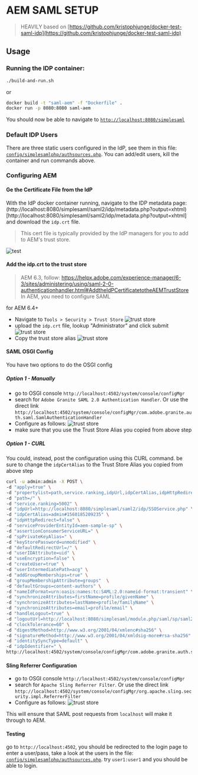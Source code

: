 # AEM SAML SETUP

> HEAVILY based on [https://github.com/kristophjunge/docker-test-saml-idp](https://github.com/kristophjunge/docker-test-saml-idp)

## Usage

### Running the IDP container:
```sh
./build-and-run.sh
```

or

```sh
docker build -t "saml-aem" -f "Dockerfile" .
docker run -p 8080:8080 saml-aem
```

You should now be able to navigate to [`http://localhost:8080/simplesaml`](http://localhost:8080/simplesaml)

### Default IDP Users
There are three static users configured in the IdP, see them in this file: [`config/simplesamlphp/authsources.php`](config/simplesamlphp/authsources.php).
You can add/edit users, kill the container and run commands above.

### Configuring AEM

#### Ge the Certificate File from the IdP

With the IdP docker container running, navigate to the IDP metadata page: (http://localhost:8080/simplesaml/saml2/idp/metadata.php?output=xhtml)[http://localhost:8080/simplesaml/saml2/idp/metadata.php?output=xhtml] and download the `idp.crt` file.

> This cert file is typically provided by the IdP managers for you to add to AEM's trust store.


![test](doc/idp-cert.png)

#### Add the idp.crt to the trust store

> AEM 6.3, follow: https://helpx.adobe.com/experience-manager/6-3/sites/administering/using/saml-2-0-authenticationhandler.html#AddtheIdPCertificatetotheAEMTrustStore
In AEM, you need to configure SAML

for AEM 6.4+

- Navigate to `Tools > Security > Trust Store`
![trust store](doc/trust-store.png)
- upload the `idp.crt` file, lookup "Administrator" and click submit
![trust store](doc/trust-store-1.png)
- Copy the trust store alias
![trust store](doc/trust-store-2.png)

#### SAML OSGI Config

You have two options to do the OSGI config

##### Option 1 - Manually

- go to OSGI console `http://localhost:4502/system/console/configMgr`
- search for `Adobe Granite SAML 2.0 Authentication Handler`. Or use the direct link `http://localhost:4502/system/console/configMgr/com.adobe.granite.auth.saml.SamlAuthenticationHandler`
- Configure as follows:
![trust store](doc/saml-osgi-config.png)
- make sure that you use the Trust Store Alias you copied from above step

##### Option 1 - CURL

You could, instead, post the configuration using this CURL command. be sure to change the `idpCertAlias` to the Trust Store Alias you copied from above step


```sh
curl -u admin:admin -X POST \
-d "apply=true" \
-d "propertylist=path,service.ranking,idpUrl,idpCertAlias,idpHttpRedirect,serviceProviderEntityId,assertionConsumerServiceURL,spPrivateKeyAlias,keyStorePassword,defaultRedirectUrl,userIDAttribute,useEncryption,createUser,userIntermediatePath,addGroupMemberships,groupMembershipAttribute,defaultGroups,nameIdFormat,synchronizeAttributes,handleLogout,logoutUrl,clockTolerance,digestMethod,signatureMethod,identitySyncType,idpIdentifier" \
-d "path=/" \
-d "service.ranking=5002" \
-d "idpUrl=http://localhost:8080/simplesaml/saml2/idp/SSOService.php" \
-d "idpCertAlias=admin#1560185209235" \
-d "idpHttpRedirect=false" \
-d "serviceProviderEntityId=aem-sample-sp" \
-d "assertionConsumerServiceURL=" \
-d "spPrivateKeyAlias=" \
-d "keyStorePassword=unmodified" \
-d "defaultRedirectUrl=/" \
-d "userIDAttribute=uid" \
-d "useEncryption=false" \
-d "createUser=true" \
-d "userIntermediatePath=acg" \
-d "addGroupMemberships=true" \
-d "groupMembershipAttribute=groups"  \
-d "defaultGroups=content-authors" \
-d "nameIdFormat=urn:oasis:names:tc:SAML:2.0:nameid-format:transient" \
-d "synchronizeAttributes=firstName=profile/givenName" \
-d "synchronizeAttributes=lastName=profile/familyName" \
-d "synchronizeAttributes=email=profile/email" \
-d "handleLogout=true" \
-d "logoutUrl=http://localhost:8080/simplesaml/module.php/saml/sp/saml2-logout.php/default-sp" \
-d "clockTolerance=60" \
-d "digestMethod=http://www.w3.org/2001/04/xmlenc#sha256" \
-d "signatureMethod=http://www.w3.org/2001/04/xmldsig-more#rsa-sha256" \
-d "identitySyncType=default" \
-d "idpIdentifier=" \
http://localhost:4502/system/console/configMgr/com.adobe.granite.auth.saml.SamlAuthenticationHandler
```

#### Sling Referrer Configuration

- go to OSGI console `http://localhost:4502/system/console/configMgr`
- search for `Apache Sling Referrer Filter`. Or use the direct link `http://localhost:4502/system/console/configMgr/org.apache.sling.security.impl.ReferrerFilter`
- Configure as follows:
![trust store](doc/referrer-filter.png)

This will ensure that SAML post requests from `localhost` will make it through to AEM.


#### Testing

go to `http://localhost:4502`, you should be redirected to the login page to enter a user/pass, take a look at the users in the file: [`config/simplesamlphp/authsources.php`](config/simplesamlphp/authsources.php). try `user1:user1` and you should be able to login.


